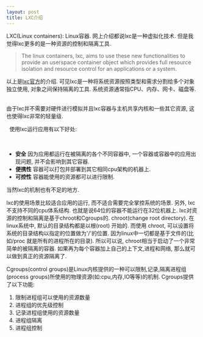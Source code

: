```yaml
---
layout: post
title: LXC介绍
---
```


LXC(Linux containers): Linux容器. 网上介绍都说lxc是一种虚拟化技术. 但是我觉得lxc更多的是一种资源的控制和隔离工具.
&nbsp;

> The linux containers, lxc, aims to use these new functionalities to provide
> an userspace container object which provides full resource isolation
> and resource control for an applications or a system.
&nbsp;

以上是[lxc官方](https://github.com/lxc/lxc)的介绍. 可见lxc是一种将系统资源按照类型和需求分割给多个对象独立使用, 对象之间保持隔离的工具. 系统资源通常指CPU、内存、网卡、磁盘等.
&nbsp;

由于lxc并不需要对硬件进行模拟并且lxc容器与主机共享内核和一些其它资源,  这也使得lxc非常的轻量级.

&nbsp;
使用lxc运行应用有以下好处:

&nbsp;
* **安全** 因为应用都运行在被隔离的各个不同容器中, 一个容器或容器中的应用出现问题, 并不会影响到其它容器.
* **便携性** 容器可以打包并部署到其它相同cpu架构的机器上.
* **可控性** 容器能使用的资源都可以进行限制.
&nbsp;

当然lxc的机制也有不足的地方.
&nbsp;

lxc的使用场景比较适合应用的运行, 而不适合需要完全掌控系统的场景. 另外, lxc不支持不同的cpu体系结构. 也就是说64位的容器不能运行在32位机器上.
lxc对资源的控制和隔离是基于chroot和Cgroups的.
chroot(change root directory). 在 linux系统中, 默认的目录结构都是以根(root) 开始的. 而使用 chroot, 可以设置将系统的目录结构以指定的位置做为'/'的位置.  因为linux中一切都是基于文件的(比如/proc 就是所有的进程所在的目录). 所以可以说, chroot相当于启动了一个非常简单的被隔离的容器. 如果再为每个容器加上自己的上下文,进程和网络, 那么就可以做到真正的资源隔离了.
&nbsp;

Cgroups(control groups)是Linux内核提供的一种可以限制,记录,隔离进程组(process groups)所使用的物理资源(如:cpu,内存,IO等等)的机制.
Cgroups提供了以下功能:

1. 限制进程组可以使用的资源数量
2. 进程组的优先级控制
3. 记录进程组使用的资源数量
4. 进程组隔离
5. 进程组控制
